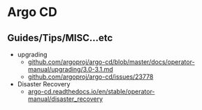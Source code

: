 # Argo CD

## Guides/Tips/MISC...etc

* upgrading
    * [github.com/argoproj/argo-cd/blob/master/docs/operator-manual/upgrading/3.0-3.1.md](https://github.com/argoproj/argo-cd/blob/master/docs/operator-manual/upgrading/3.0-3.1.md)
    * [github.com/argoproj/argo-cd/issues/23778](https://github.com/argoproj/argo-cd/issues/23778)
* Disaster Recovery
    * [argo-cd.readthedocs.io/en/stable/operator-manual/disaster_recovery](https://argo-cd.readthedocs.io/en/stable/operator-manual/disaster_recovery/)